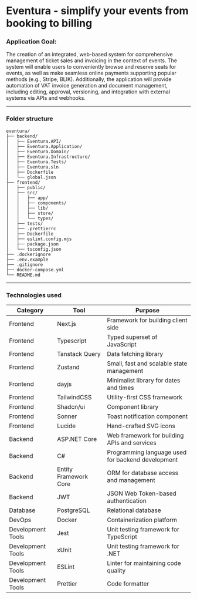 # Eventura - simplify your events from booking to billing

### Application Goal:
The creation of an integrated, web-based system for comprehensive management of ticket sales and invoicing in the context of events. The system will enable users to conveniently browse and reserve seats for events, as well as make seamless online payments supporting popular methods (e.g., Stripe, BLIK). Additionally, the application will provide automation of VAT invoice generation and document management, including editing, approval, versioning, and integration with external systems via APIs and webhooks.

---

### Folder structure

```
eventura/
├── backend/
│   ├── Eventura.API/
│   ├── Eventura.Application/
│   ├── Eventura.Domain/
│   ├── Eventura.Infrastructure/
│   ├── Eventura.Tests/
│   ├── Eventura.sln
│   ├── Dockerfile
│	└── global.json
├── frontend/
│   ├── public/
│   ├── src/
│   │   ├── app/
│   │   ├── components/
│   │   ├── lib/
│   │   ├── store/
│   │   └── types/
│   ├── tests/
│   ├── .prettierrc
│   ├── Dockerfile
│   ├── eslint.config.mjs
│   ├── package.json
│   └── tsconfig.json
├── .dockerignore
├── .env.example
├── .gitignore
├── docker-compose.yml
└── README.md
```

---

### Technologies used

| Category          | Tool                  | Purpose                                           |
|-------------------|-----------------------|---------------------------------------------------|
| Frontend          | Next.js               | Framework for building client side                |
| Frontend          | Typescript            | Typed superset of JavaScript                      |
| Frontend          | Tanstack Query        | Data fetching library                             |
| Frontend          | Zustand               | Small, fast and scalable state management         |
| Frontend          | dayjs                 | Minimalist library for dates and times            |
| Frontend          | TailwindCSS           | Utility-first CSS framework                       |
| Frontend          | Shadcn/ui             | Component library                                 |
| Frontend          | Sonner                | Toast notification component                      |
| Frontend          | Lucide                | Hand-crafted SVG icons                            |
| Backend           | ASP.NET Core          | Web framework for building APIs and services      |
| Backend           | C#                    | Programming language used for backend development |
| Backend           | Entity Framework Core | ORM for database access and management            |
| Backend           | JWT                   | JSON Web Token-based authentication               |
| Database          | PostgreSQL            | Relational database                               |
| DevOps            | Docker                | Containerization platform                         |
| Development Tools | Jest                  | Unit testing framework for TypeScript             |
| Development Tools | xUnit                 | Unit testing framework for .NET                   |
| Development Tools | ESLint                | Linter for maintaining code quality               |
| Development Tools | Prettier              | Code formatter                                    |
